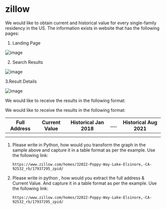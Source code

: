 # zillow

We would like to obtain current and historical value for every single-family residency in the US.
The information exists in website that has the following pages:

1. Landing Page
    
![image](https://user-images.githubusercontent.com/79845054/181193765-10fc3af1-f6cd-4b41-afc1-dbab8ad2850a.png)


2. Search Results

![image](https://user-images.githubusercontent.com/79845054/181193803-5635d246-74e9-468e-af9a-c1206330e309.png)


3.Result Details

![image](https://user-images.githubusercontent.com/79845054/181193832-23bce006-1720-4df6-91ba-3e3222e00abe.png)



We would like to receive the results in the following format:

We would like to receive the results in the following format:


| Full Address      | Current Value |  Historical Jan 2018   | ..... |  Historical Aug 2021   |
| ----------- |---------------|-----|-------|-----|
|             |               |     |       |     |
|             |               |     |       |     |



1. Please write in Python, how would you transform the graph in the sample above and capture it in a table format as per the example. Use the following link:
   
       https://www.zillow.com/homes/32022-Poppy-Way-Lake-Elsinore,-CA-92532_rb/17937295_zpid/

2. Please write in python , how would you extract the full address & Current Value. And capture it in a table format as per the example. Use the following link:
       
       https://www.zillow.com/homes/32022-Poppy-Way-Lake-Elsinore,-CA-92532_rb/17937295_zpid/


